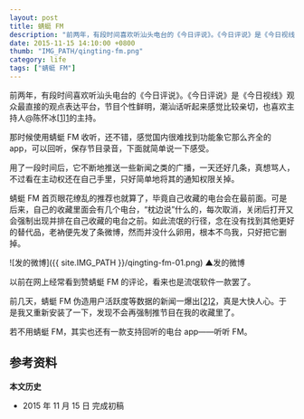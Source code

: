 ```yaml
---
layout: post
title: 蜻蜓 FM
description: "前两年，有段时间喜欢听汕头电台的《今日评说》。《今日评说》是《今日视线》观众最直接的观点表达平台，节目个性鲜明，潮汕话听起来感觉比较亲切，也喜欢主持人@陈怀冰的主持。"
date: 2015-11-15 14:10:00 +0800
thumb: "IMG_PATH/qingting-fm.png"
category: life
tags: ["蜻蜓 FM"]
---
```


前两年，有段时间喜欢听汕头电台的《今日评说》。《今日评说》是《今日视线》观众最直接的观点表达平台，节目个性鲜明，潮汕话听起来感觉比较亲切，也喜欢主持人@陈怀冰[[1]][1]的主持。

那时候使用蜻蜓 FM 收听，还不错，感觉国内很难找到功能象它那么齐全的 app，可以回听，保存节目录音，下面就简单说一下感受。

用了一段时间后，它不断地推送一些新闻之类的广播，一天还好几条，真想骂人，不过看在主动权还在自己手里，只好简单地将其的通知权限关掉。

蜻蜓 FM 首页眼花缭乱的推荐也就算了，毕竟自己收藏的电台会在最前面。可是后来，自己的收藏里面会有几个电台，“枕边说”什么的，每次取消，关闭后打开又会强制出现并排在自己收藏的电台之前。如此流氓的行径，念在没有找到其他更好的替代品，老衲便先发了条微博，然而并没什么卵用，根本不鸟我，只好把它删掉。

![发的微博]({{ site.IMG_PATH }}/qingting-fm-01.png)
&#9650;发的微博

以前在网上经常看到赞蜻蜓 FM 的评论，看来也是流氓软件一款罢了。

前几天，蜻蜓 FM 伪造用户活跃度等数据的新闻一爆出[[2]][2]，真是大快人心。于是我又重新安装了一下，发现不会再强制推节目在我的收藏里了。

若不用蜻蜓 FM，其实也还有一款支持回听的电台 app——听听 FM。

## 参考资料

[1]: http://weibo.com/sthifi "陈怀冰的微博"
[2]: http://gold.xitu.io/entry/5640a72a00b0023ca8f567a7 "稀土掘金：蜻蜓FM涉嫌诈骗投资人和广告主源代码剖析"

**本文历史**

* 2015 年 11 月 15 日 完成初稿
